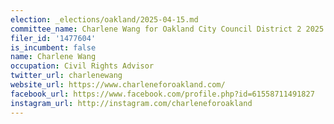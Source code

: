 ```yaml
---
election: _elections/oakland/2025-04-15.md
committee_name: Charlene Wang for Oakland City Council District 2 2025
filer_id: '1477604'
is_incumbent: false
name: Charlene Wang
occupation: Civil Rights Advisor
twitter_url: charlenewang
website_url: https://www.charleneforoakland.com/
facebook_url: https://www.facebook.com/profile.php?id=61558711491827
instagram_url: http://instagram.com/charleneforoakland
---
```

